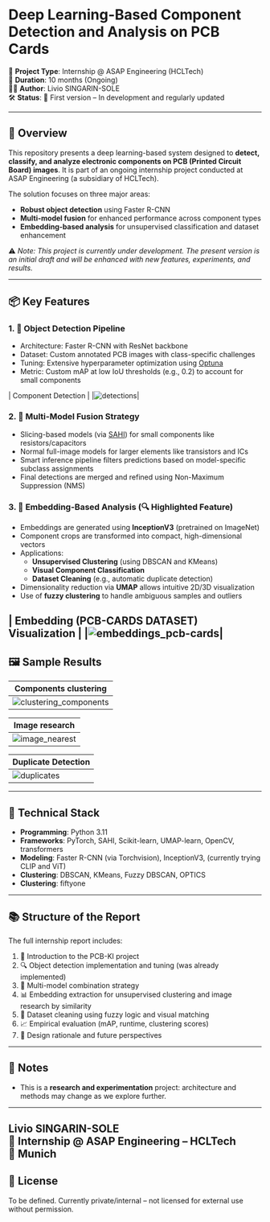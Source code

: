 # Deep Learning-Based Component Detection and Analysis on PCB Cards

📍 **Project Type**: Internship @ ASAP Engineering (HCLTech)  
📅 **Duration**: 10 months (Ongoing)  
👨‍💻 **Author**: Livio SINGARIN-SOLE  
🛠 **Status**: 🔧 First version – In development and regularly updated

---

## 🚀 Overview

This repository presents a deep learning-based system designed to **detect, classify, and analyze electronic components on PCB (Printed Circuit Board) images**. It is part of an ongoing internship project conducted at ASAP Engineering (a subsidiary of HCLTech).

The solution focuses on three major areas:

- **Robust object detection** using Faster R-CNN
- **Multi-model fusion** for enhanced performance across component types
- **Embedding-based analysis** for unsupervised classification and dataset enhancement

⚠️ _Note: This project is currently under development. The present version is an initial draft and will be enhanced with new features, experiments, and results._

---

## 📦 Key Features

### 1. 🎯 Object Detection Pipeline
- Architecture: Faster R-CNN with ResNet backbone
- Dataset: Custom annotated PCB images with class-specific challenges
- Tuning: Extensive hyperparameter optimization using [Optuna](https://optuna.org/)
- Metric: Custom mAP at low IoU thresholds (e.g., 0.2) to account for small components


|                                  Component Detection                                         |
|![detections](https://github.com/user-attachments/assets/95e31e31-9a37-4760-a59f-d0c601c788e4)|

### 2. 🔄 Multi-Model Fusion Strategy
- Slicing-based models (via [SAHI](https://github.com/obss/sahi)) for small components like resistors/capacitors
- Normal full-image models for larger elements like transistors and ICs
- Smart inference pipeline filters predictions based on model-specific subclass assignments
- Final detections are merged and refined using Non-Maximum Suppression (NMS)

### 3. 🧠 Embedding-Based Analysis (🔍 Highlighted Feature)
- Embeddings are generated using **InceptionV3** (pretrained on ImageNet)
- Component crops are transformed into compact, high-dimensional vectors
- Applications:
  - **Unsupervised Clustering** (using DBSCAN and KMeans)
  - **Visual Component Classification**
  - **Dataset Cleaning** (e.g., automatic duplicate detection)
- Dimensionality reduction via **UMAP** allows intuitive 2D/3D visualization
- Use of **fuzzy clustering** to handle ambiguous samples and outliers

|                            Embedding (PCB-CARDS DATASET) Visualization                                 | 
|![embeddings_pcb-cards](https://github.com/user-attachments/assets/5fdd5992-0f6b-4c2d-80bb-e095467bba65)|
---

## 🖼 Sample Results

|                                       Components clustering                                               |
|-----------------------------------------------------------------------------------------------------------|
| ![clustering_components](https://github.com/user-attachments/assets/875e8c12-d194-4383-8f48-6bd749997508) | 

|                                           Image research                                                  |
|-----------------------------------------------------------------------------------------------------------|
|     ![image_nearest](https://github.com/user-attachments/assets/e3121415-4456-4a61-b616-c94ee3928aed)     |   

|                                         Duplicate Detection                                               |
|-----------------------------------------------------------------------------------------------------------|
|     ![duplicates](https://github.com/user-attachments/assets/b820e136-d4c6-4a7b-923d-8a84c9582815)        | 

---

## 🧪 Technical Stack

- **Programming**: Python 3.11
- **Frameworks**: PyTorch, SAHI, Scikit-learn, UMAP-learn, OpenCV, transformers
- **Modeling**: Faster R-CNN (via Torchvision), InceptionV3, (currently trying CLIP and ViT)
- **Clustering**: DBSCAN, KMeans, Fuzzy DBSCAN, OPTICS
- **Clustering**: fiftyone
---

## 📚 Structure of the Report

The full internship report includes:

1. 📖 Introduction to the PCB-KI project
2. 🔍 Object detection implementation and tuning (was already implemented)
3. 🧩 Multi-model combination strategy
4. 📊 Embedding extraction for unsupervised clustering and image research by similarity
5. 🧹 Dataset cleaning using fuzzy logic and visual matching
6. 📈 Empirical evaluation (mAP, runtime, clustering scores)
7. 🧠 Design rationale and future perspectives

---

## 💬 Notes

- This is a **research and experimentation** project: architecture and methods may change as we explore further.

---
**Livio SINGARIN-SOLE**  
🏢 Internship @ ASAP Engineering – HCLTech  
📍 Munich
---

## 📄 License

To be defined. Currently private/internal – not licensed for external use without permission.

